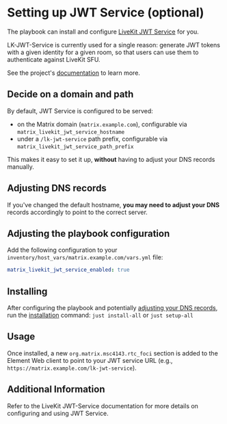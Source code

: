 <!--
SPDX-FileCopyrightText: 2024 wjbeckett
SPDX-FileCopyrightText: 2024 Slavi Pantaleev

SPDX-License-Identifier: AGPL-3.0-or-later
-->

# Setting up JWT Service (optional)

The playbook can install and configure [LiveKit JWT Service](https://github.com/element-hq/lk-jwt-service) for you.

LK-JWT-Service is currently used for a single reason: generate JWT tokens with a given identity for a given room, so that users can use them to authenticate against LiveKit SFU.

See the project's [documentation](https://github.com/element-hq/lk-jwt-service/) to learn more.

## Decide on a domain and path

By default, JWT Service is configured to be served:

- on the Matrix domain (`matrix.example.com`), configurable via `matrix_livekit_jwt_service_hostname`
- under a `/lk-jwt-service` path prefix, configurable via `matrix_livekit_jwt_service_path_prefix`

This makes it easy to set it up, **without** having to adjust your DNS records manually.

## Adjusting DNS records

If you've changed the default hostname, **you may need to adjust your DNS** records accordingly to point to the correct server.

## Adjusting the playbook configuration

Add the following configuration to your `inventory/host_vars/matrix.example.com/vars.yml` file:

```yaml
matrix_livekit_jwt_service_enabled: true
```

## Installing

After configuring the playbook and potentially [adjusting your DNS records](#adjusting-dns-records), run the [installation](installing.md) command: `just install-all` or `just setup-all`

## Usage

Once installed, a new `org.matrix.msc4143.rtc_foci` section is added to the Element Web client to point to your JWT service URL (e.g., `https://matrix.example.com/lk-jwt-service`).

## Additional Information

Refer to the LiveKit JWT-Service documentation for more details on configuring and using JWT Service.
